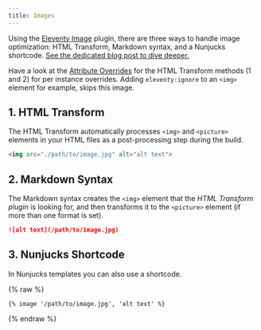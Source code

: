 ```yaml
---
title: Images
---
```


Using the [Eleventy Image](https://www.11ty.dev/docs/plugins/image/) plugin, there are three ways to handle image optimization: HTML Transform, Markdown syntax, and a Nunjucks shortcode. [See the dedicated blog post to dive deeper.](/blog/post-with-an-image/)

Have a look at the [Attribute Overrides](https://www.11ty.dev/docs/plugins/image/#attribute-overrides) for the HTML Transform methods (1 and 2) for per instance overrides. Adding `eleventy:ignore` to an `<img>` element for example, skips this image.

## **1. HTML Transform**
The HTML Transform automatically processes `<img>` and `<picture>` elements in your HTML files as a post-processing step during the build.

```html
<img src="./path/to/image.jpg" alt="alt text">
```

## **2. Markdown Syntax**

The Markdown syntax creates the `<img>` element that the _HTML Transform plugin_ is looking for, and then transforms it to the `<picture>` element (if more than one format is set).

```markdown
![alt text](/path/to/image.jpg)
```

## **3. Nunjucks Shortcode**

In Nunjucks templates you can also use a shortcode.

{% raw %}

```jinja2
{% image '/path/to/image.jpg', 'alt text' %}
```

{% endraw %}

